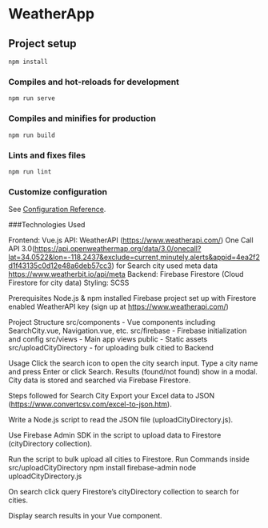 # WeatherApp
## Project setup
```
npm install
```

### Compiles and hot-reloads for development
```
npm run serve
```

### Compiles and minifies for production
```
npm run build
```

### Lints and fixes files
```
npm run lint
```

### Customize configuration
See [Configuration Reference](https://cli.vuejs.org/config/).

###Technologies Used

Frontend: Vue.js
API: WeatherAPI (https://www.weatherapi.com/)
One Call API 3.0(https://api.openweathermap.org/data/3.0/onecall?lat=34.0522&lon=-118.2437&exclude=current,minutely,alerts&appid=4ea2f2d1f43135c0d12e48a6deb57cc3)
for Search city used meta data
https://www.weatherbit.io/api/meta
Backend: Firebase Firestore (Cloud Firestore for city data)
Styling: SCSS

Prerequisites
Node.js & npm installed
Firebase project set up with Firestore enabled
WeatherAPI key (sign up at https://www.weatherapi.com/)

Project Structure
src/components - Vue components including SearchCity.vue, Navigation.vue, etc.
src/firebase - Firebase initialization and config
src/views - Main app views
public - Static assets
src/uploadCityDirectory - for uploading bulk citied to Backend

Usage
Click the search icon to open the city search input.
Type a city name and press Enter or click Search.
Results (found/not found) show in a modal.
City data is stored and searched via Firebase Firestore.

Steps followed for Search City
Export your Excel data to JSON (https://www.convertcsv.com/excel-to-json.htm).

Write a Node.js script to read the JSON file (uploadCityDirectory.js).

Use Firebase Admin SDK in the script to upload data to Firestore (cityDirectory collection).

Run the script to bulk upload all cities to Firestore.
Run Commands inside src/uploadCityDirectory
npm install firebase-admin
node uploadCityDirectory.js

On search click query Firestore’s cityDirectory collection to search for cities.

Display search results in your Vue component.